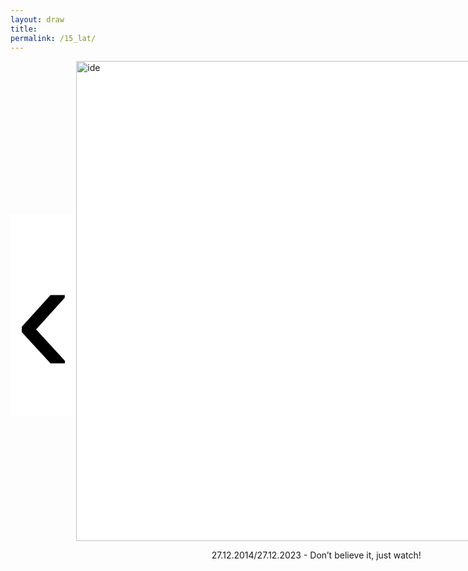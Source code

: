 ```yaml
---
layout: draw
title:
permalink: /15_lat/
---
```


<div style="text-align:left; display: flex; align-items: center;">
  <div style="flex: 0 0 10%;" class="vertical-center"><button onclick="prevImage();" style="border: 0px; background-color:white;"> 
    <span class="arrowhtml">&#8249;</span> </button> 
  </div>
  <div id="div-img" style="flex: 0 0 70%;">
    <img class="vertical-center" id="image" src="{{ site.baseurl }}/images/15_lat/just_watch.png" alt="ide" style="width: 80vw">
    <p style="text-align:center" id="year-sub"> 27.12.2014/27.12.2023 - Don’t believe it, just watch! </p>
  </div>
  <div id="div-txt" style="flex: 0 0 0%; align-items: center;">
    <p style="text-align:left; margin-left: 100px;" id="subtitle"> </p>
  </div>
  <div style="flex: 0 0 10%;" class="vertical-center"><button onclick="nextImage();" style="border: 0px; background-color:white;"> 
    <span class="arrowhtml">&#8250;</span> </button>
  </div>
</div>


<script>

var index      = 0;
var index_no   = 57;
let array      = [0, 8, 16, 25, 32, 41, 44, 52];
var image_list = [
                  "{{ site.baseurl }}/images/15_lat/just_watch.png",
                  "{{ site.baseurl }}/images/15_lat/2014/deskurow.jpg",
                  "{{ site.baseurl }}/images/15_lat/2014/wymyslilam.JPG",
                  "{{ site.baseurl }}/images/15_lat/2014/blue_jeans.png",
                  "{{ site.baseurl }}/images/15_lat/2014/rozpierdolilas.JPG",
                  "{{ site.baseurl }}/images/15_lat/2014/misty.JPG",
                  "{{ site.baseurl }}/images/15_lat/2014/wilczyslad.JPG",
                  "{{ site.baseurl }}/images/15_lat/2014/aleakoncert.jpg",

                  "{{ site.baseurl }}/images/15_lat/2015/znow.jpg",
                  "{{ site.baseurl }}/images/15_lat/2015/piano.jpg",
                  "{{ site.baseurl }}/images/15_lat/2015/onaczarna.png",
                  "{{ site.baseurl }}/images/15_lat/2015/jaskolka.JPG",
                  "{{ site.baseurl }}/images/15_lat/2015/calusy.jpg",
                  "{{ site.baseurl }}/images/15_lat/2015/remont.jpg",
                  "{{ site.baseurl }}/images/15_lat/2015/mnm-luzna.jpg",
                  "{{ site.baseurl }}/images/15_lat/2015/mimuw.png",
                  
                  "{{ site.baseurl }}/images/15_lat/2016/przepasc.png",
                  "{{ site.baseurl }}/images/15_lat/2016/bistro.png",
                  "{{ site.baseurl }}/images/15_lat/2016/czarna_hancza.JPG",
                  "{{ site.baseurl }}/images/15_lat/2016/iskra.png",
                  "{{ site.baseurl }}/images/15_lat/2016/srebrzy.png",
                  "{{ site.baseurl }}/images/15_lat/2016/falling.png",
                  "{{ site.baseurl }}/images/15_lat/2016/okosmoka.png",
                  "{{ site.baseurl }}/images/15_lat/2016/czolg.JPG",
                  "{{ site.baseurl }}/images/15_lat/2016/jungle.png",

                  "{{ site.baseurl }}/images/15_lat/2017/tancz.png",
                  "{{ site.baseurl }}/images/15_lat/2017/bojery.png",
                  "{{ site.baseurl }}/images/15_lat/2017/zegarmistrz.png",
                  "{{ site.baseurl }}/images/15_lat/2017/bernardynska.png",
                  "{{ site.baseurl }}/images/15_lat/2017/slub.png",
                  "{{ site.baseurl }}/images/15_lat/2017/portugalia.jpg",
                  "{{ site.baseurl }}/images/15_lat/2017/gotham.png",

                  "{{ site.baseurl }}/images/15_lat/2018/volvo.png",
                  "{{ site.baseurl }}/images/15_lat/2018/lapared.png",
                  "{{ site.baseurl }}/images/15_lat/2018/fuerta.png",
                  "{{ site.baseurl }}/images/15_lat/2018/prysznic.png",
                  "{{ site.baseurl }}/images/15_lat/2018/szpital.jpg",
                  "{{ site.baseurl }}/images/15_lat/2018/rebel.jpg",
                  "{{ site.baseurl }}/images/15_lat/2018/dom-wrobli.png",
                  "{{ site.baseurl }}/images/15_lat/2018/grancanaria.png",
                  "{{ site.baseurl }}/images/15_lat/2018/piorun.png",

                  "{{ site.baseurl }}/images/15_lat/2019/jeruszalaim.jpg",
                  "{{ site.baseurl }}/images/15_lat/2019/garda.jpg",
                  "{{ site.baseurl }}/images/15_lat/2019/lusterko.jpg",
                  "{{ site.baseurl }}/images/15_lat/2019/siniak.jpg",
                  "{{ site.baseurl }}/images/15_lat/2019/zmywcia.jpg",
                  "{{ site.baseurl }}/images/15_lat/2019/izrael.JPG",
                  "{{ site.baseurl }}/images/15_lat/2019/call.jpg",
                  "{{ site.baseurl }}/images/15_lat/2019/palma.jpg",

                  "{{ site.baseurl }}/images/15_lat/2021/30stka.JPG",
                  "{{ site.baseurl }}/images/15_lat/2021/brzuch.jpg",
                  "{{ site.baseurl }}/images/15_lat/2021/chleb.jpg",

                  "{{ site.baseurl }}/images/15_lat/2023/overthrown.jpg",
                  "{{ site.baseurl }}/images/15_lat/2023/overthrown.jpg",
                  "{{ site.baseurl }}/images/15_lat/2023/czarny_pocisk.jpg",
                  "{{ site.baseurl }}/images/15_lat/2023/oddech.jpg",
                  "{{ site.baseurl }}/images/15_lat/2023/justken.jpg",
                  ]

var text_list = [ "27.12.2014/27.12.2023 - Don’t believe it, just watch!",
                  
                  "Na szarość naszych nocy \n na naszą bezimienność \n na szarość i nijakość \n jutrzejszych naszych marzeń \n na twarzy przezroczystość \n na twarze bez wyrazu \n na nasze oddalenie \n na naszą nieobecność \n i rozmów obojętność \n listek iskierkę cieni \n jak kotwicę \n wbij w nasze serce \n\n Deskurów, maj 2014",
                  "Dzisiaj nagle wymyśliłem Ciebie \n Twoje imię zadźwięczało we mnie \n Choć tyle innych jest \n Znam tylko jego dźwięk \n\n Błota Karwieńskie, sierpień 2014",
                  "Blue jeans, white shirt \n Walked into the room \n you know you made my eyes burn \n It was like James Dean, for sure \n You so fresh to death and sick as ca-cancer \n You were sorta punk rock, I grew up on hip hop \n But you fit me better than my favorite sweater, and I know \n That love is mean, and love hurts \n But I still remember that day we met in December, oh baby \n\n Ursynów 2014", 
                  "Rozpierdoliłaś mi wakacje \n Na dworcu stoję sam \n\n Warszawa-Bieszczady, wrzesień 2014",
                  "Far Over the Misty Mountains Cold \n To Dungeons Deep and Caverns Old \n We must away ere break of day \n To find our long-forgotten gold \n\n The Pines were Roaring on The Heights \n The Winds were Moaning in the Night \n The Fire was Red, it Flaming Spread \n The Trees Like Torches Blazed with Light \n\n Bieszczady, wrzesień 2014",
                  "Za wilczym śladem podążę w zamieć \n I twoje serce wytropię uparte \n Przez gniew i smutek, stwardniałe w kamień \n Rozpalę usta     smagane wiatrem \n\n Bieszczady, wrzesień 2014",
                  "A śnieg biały błyska pod czarnymi kołami \n Tu czas odmierzamy pustymi flaszkami \n Dla ludzi umarłych już nie ma zbawienia \n Pod stalowym niebem nic się nie zmienia \n\n 2 koła, listopad 2014",
                  
                  "Znów wędrujemy ciepłym krajem, malachitową łąką morza - 2015",
                  "And the newspapers were fooling \n And the ash-trays have retired \n Cause the piano has been drinking \n The piano has been drinking \n The piano has been drinking, not me \n Not me, not me, not me, not me \n\n Londyn, luty 2015",
                  "Nie nasza rzecz nasza rzecz naszą robić rzecz \n\n Verfluchten polnischen, polnischen \n partisanen, banditen, banditen \n\n Halo halo! \n Tutaj Londyn! tutaj Londyn! \n Ona czarna, \n A on blondyn, a on blodyn \n\n Londyn, luty 2015",
                  "Jaskółka czarny sztylet, wydarty z piersi wiatru \n Nagła smutku kotwica, z niewidzialnego jachtu \n Katedra ją złowiła w sklepienia sieć wysoką \n Jak śmierć kamienna bryła \n Jak wyrok naw prostokąt \n Jaskółka błyskawica w kościele obumarłym \n Tnie jak czarne nożyce lęk, który ją ogarnia \n\n Londyn, luty 2015",
                  "Hey, brother, nice and steady \n Put down your drink, you ready \n It's hard when things get messy \n (They call it lonely digging) \n Your booty shaking, you know \n Your head has no right to say no \n Tonight it's ready, set, go \n Baby can you move it round the rhythm \n So we can get with'em \n To the ground and get us a rock and roll round \n Just a downtown body body coming with a super-hottie \n Let's go, yes, no, hell no \n\n Warszawa-Berlin Express, 26.05.2015",
                  "Must be the reason \n why I'm king of my castle \n Must be the reason \n why I'm freeing my trapped soul \n Must be the reason \n why I'm king of my castle \n Must be a reason \n why I'm making examples of you \n\n Neseberska, lipiec 2015",
                  "Czy to gawron był takim mistrzem w swoim rzemiośle, czy to samochód był tak doskonały, dość że wkrótce otworzywszy oczy zobaczyła pod sobą nie ciemność boru, lecz rozedrgane jezioro świateł Moskwy. \n\n Warszawa, sierpień 2015",
                  "Automaty liczą, liczą, liczą \n Liczą cały czas \n Automaty liczą na człowieka \n Automaty liczą, programują, odgarniają śnieg \n Liczną liczbą liczą obliczenia, \n Automaty, liczą, mylą się, a powinny nie \n Automaty automatyzują \n Automaty szybko niszczą się \n Ale znowu się reprodukują \n (...) \n Wielkie automaty liczą nas, segregują nas, \n Małych ludzi, co je obsługują, \n Wykonują rzędy długich liczb, \n Niewiadomych liczb, \n Oznaczają nas symbolem x \n\n MIMUW, wrzesień 2015",

                  "Możesz słuchać plusku wody, możesz zostać z nią do rana - 2016",
                  "Nie pasuję do tego miejsca \n Tutaj siedzi liga pierwsza \n I choć miłość najważniejsza \n Nie zbliża mnie do zwycięstwa \n\n Sopot, 26.05.2016",
                  "Reggae reggae reggae bieszczadzkie \n Reggae reggae reggae \n Słońcem pachnące ma jagód smak \n Reggae reggae reggae bieszczadzkie \n Reggae reggae reggae \n Jak potok rwące przed siebie gna \n\n Czarna Hańcza, lipiec 2016",
                  "Bądź, bądź, bądź dla mnie iskrą \n A kiedy z nieba spłynie jakaś szarość \n Rozpalę naszą rzeczywistość \n Bądź, bądź, bądź Panią świata \n A kiedy spojrzę znowu na Twoją twarz \n Przypomnę sobie smak lata \n\n Czarna Hańcza, lipiec 2016",
                  "Dziewczyny szare, płaskie jak filc \n Słuchają pustych słów \n Poprzez tysiące mroźnych mil \n Srebrzy im piersi nów \n A jak majowy dzwon na dnie \n Gdy zatopiony w drzwi \n Tak w piersiach serca tłuką się \n Serca koloru krwi \n\n Rodonit, sierpień 2016",
                  "Well I turn around to look at you \n You light a cigarette \n The guy you're with he's up and split \n The chair next to you's free \n And I hope that you don't fall in love with me \n\n Albania, sierpień 2016",
                  "Patrzę w oko smoka \n i wzruszam ramionami. \n Jest czerwiec. Wyraźnie. \n Tuż po południu była burza. \n Zmierzch zapada najpierw \n na idealnie kwadratowych skwerach. \n\n Albania, sierpień 2016",
                  "Wszyscy z drogi idę jak czołg \n To miasto będzie dziś zdobyte \n Poddajcie się! Poddajcie się! Dziewczyny też \n Kto nie jest ze mną na przeciwko jest \n Tu będzie bal, tu będzie bal, czy chcesz czy nie \n\n Tirana, sierpień 2016",
                  "Welcome to the jungle \n We’ve got fun and games \n We’ve got everything you want \n Hon we know the names! \n\n Czarnogóra, sierpień 2016",
                  
                  "To nie karnawał, ale tańczyć chcę i będę tańczył z nią co dzień - 2017",
                  "I’m on a boat! \n I’m on a boat! \n Everybody look at me \n cause I’m sailing on a boat! \n\n Giżycko, styczeń 2017",
                  "A kiedy przyjdzie także po mnie \n Zegarmistrz światła purpurowy \n By mi zabełtać błękit w głowie \n To będę jasny i gotowy \n\n Lwów, maj 2017",
                  "Z jakiegoś okna leci fu-gee-la-la \n widać że płynie ostatni letni balet \n zniknięty wieczór zniknięte słowa \n zniknięty facet \n\n Idę przez osiedle jak przez tren \n Ostatni Dzień Sierpnia roztapia się \n W windzie pachnie mokrym psem \n patrzę w lustro w którym nie odbijam się \n jest mnie za mało na lustra \n\n Czerniaków, Bernardyńska Woda, czerwiec 2017",
                  "Kiedy przypłynie perłowa łódź \n Jak o tym śpiewa serce \n Ja Cię zawołam na cały głos \n Nie nie opuszczaj mnie już więcej \n\n Służew, 17.09.2017",
                  "Zaopiekuj się mną \n Nawet, gdy powodów brak! \n Zaopiekuj się mną, \n Mocno tak! \n\n I prawie kochasz mnie \n I jesteś obok! \n Już nienawidzę Cię, \n Tak kolorową! \n\n Portugalia, lipiec 2017",
                  "Ja opuszczam Gotham z Kobietą Kotem! \n\n mój pojazd rdzewieje na parkingu \n mój kostium mam w walizce, nie użyję go nigdy \n\n tak bardzo chciałem żeby przetrwało \n a teraz już mi się nie chce \n i niech to miasto sczeźnie \n'n Warszawa, sierpień 2017",
                  
                  "Ohhh, I can't quit you, baby, So I'm gonna put you down for awhile! - 2018",
                  "Omen piekieł kierował \n Twoim statkiem na ten brzeg \n Ojciec mówił mi córko \n Upij w sztok, a poznasz go \n Słowo rzekł się \n Będziesz dzieci mieć \n Czy pamiętasz z kim i gdzie? \n\n La Pared, styczeń 2018",
                  "Tell your heart that I'm the one \n Tell your heart it's me \n I want you \n Rockin' back inside my heart \n I want you \n Rockin' back inside my heart \n Rockin' back inside my heart \n Shadow in my house \n The man he has brown eyes \n She'll never go to Hollywood \n Love moves me \n'n Fuerta, styczeń 2018",
                  "Wybacz proszę, \n Gdy się tak uśmiecham \n Wybacz proszę \n Lecz nie na to czekam \n\n Wszystko czego dzis chce, \n Pamietaj o tym \n Polecieć chcę \n Tam i z powrotem \n Z ramion twych wprost \n Do nieba, do nieba \n\n Nowy York, kwiecień 2018",
                  "\n\n Szpital Św. Zofii, czerwiec 2018",
                  "You told me once I have a rebel heart \n I don't know if that's true \n But I believe you saw something in me that lives inside you too \n Now all I hear is the wind \n There's a storm coming through \n Did I misplace or forsake my love \n Now that I gave it to you? \n\n Stróża, sierpien 2018",
                  "Nic nie mam \n Zdmuchnęła mnie ta jesień całkiem \n Nawet nie wiem \n Jak tam sprawy za lasem \n Rano wstaję, poemat chwalę \n Biorę się za słowo jak za chleb \n\n Rzeczywiście tak jak księżyc \n Ludzie znają mnie tylko z jednej \n Jesiennej strony \n\n Dziekanów Polski, wrzesień 2018",
                  "Oto święty szczyt \n Jestem tutaj z nim \n Patrzę stąd na Babiloon \n Patrzę stąd na Babiloon \n Hej panie zły, jak się pan ma? \nJak tam pana gra? \n Nie nie nie nie nie nie nie nie tak \n\n Gran Canaria, grudzień 2018",
                  "Ta, nowa rana, ten sam szpital \n Doktor, nic nie pytaj, tylko zszyj tu i zszyj tam \n Ty, chwilka, pęka stów kilka \n Jesteś w moich winklach, to mój squat, park  i drink bar \n Miasto żyje we mnie, we mnie zdycha \n Grzechem stracić jest spryt, nie te brednie, że pycha \n\n Las Palmas, grudzień 2018",

                  "Oh Jerusalem - 2019",
                  "\n\n Jezioro Garda, maj 2019",
                  "\n\n Włochy, maj 2019",
                  "\n\n Warszawa, czerwiec 2019",
                  "\n\n Warszawa, lipiec 2019",
                  "\n\n Jezioro Genezaret, wrzesień 2019",
                  "For now I need your hidden love \n I'm cold as a new razor blade \n You left when I told you I was curious \m I never said that I was brave \n Oh so long, Marianne, it's time that we began \n to laugh and cry and cry and laugh about it all again \n\n Warszawa / Las Palmas, listopad 2019",
                  "\n\n Legionowo, listopad 2019",

                  "2021",
                  "\n\n Deski, czerwiec 2021",
                  "Z wielu pieców się jadło chleb \n Bo od lat przyglądam się światu \n Nieraz rano zabolał łeb \n I mówili zmiana klimatu \n Czasem trafił się wielki raut \n Albo feta proletariatu \n Czasem podróż w najlepszym z aut \n Częściej szare drogi powiatu \n\n Cafe Atlantis, pażdziernik 2021",

                  "2023",
                  "Your faith was strong but you needed proof \n You saw her bathing on the roof \n Her beauty in the moonlight overthrew you \n She tied you to a kitchen chair \n She broke your throne, and she cut your hair \n And from your lips she drew the Hallelujah \n\n Sycylia, wrzesień 2023",
                  "Mówią na niego Czarny Pocisk \n On samochodem mknie \n W czyste białe światło \n Nucąc rzewną pieśń \n Nie wołaj nie zaklinaj \n Nie usłyszy nic \n Tu nie miał nigdy domu i każdy z niego drwi \n\n Sycylia, wrzesień 2023",
                  "Jeszcze mi głupio \n Jeszcze wstyd \n Nie jestem gotowa \n Nie przyjdą te słowa \n Znasz mnie \n Chyba gdzieś głębiej muszę zejść \n Cała się trzęsę jest mi źle \n Bałagan mam w głowie \n Nie myślę rozsądnie \n\n Warszawa, lipiec 2023",
                  "I'm just Ken (and I'm enough) \n And I'm great at doing stuff \n So, hey, check me out, yeah, I'm just Ken \n My name's Ken (and so am I) \n Put that manly hand in mine \n So, hey, world, check me out, yeah, I'm just Ken \n\n Mazury, lipiec 2023",
                  ]

function formatTextWithLineBreaks(text) {
    return text.replace(/\n/g, "<br>");
}

function prevImage()
{
  var divimg  = document.getElementById("div-img");
  var divtxt  = document.getElementById("div-txt");
  var img     = document.getElementById("image");
  var txt     = document.getElementById("subtitle");
  var yeartxt = document.getElementById("year-sub");

  index = (index - 1) % index_no;
  
  if array.includes(index) {
    divimg.style.flex = "0 0 70%";
    divtxt.style.flex = "0 0 0%";
    img.src           = image_list[index];
    txt.innerHTML     = "";
    yeartxt.innerHTML = text_list[index];
  }
  else {
    divimg.style.flex = "0 0 50%";
    divtxt.style.flex = "0 0 30%";
    img.src           = image_list[index];
    txt.innerHTML     = formatTextWithLineBreaks(text_list[index]);
    yeartxt.innerHTML = "";
  }
  return false;
}

function nextImage()
{
  var divimg  = document.getElementById("div-img");
  var divtxt  = document.getElementById("div-txt");
  var img     = document.getElementById("image");
  var txt     = document.getElementById("subtitle");
  var yeartxt = document.getElementById("year-sub");
  
  index = (index + 1) % index_no;

  if array.includes(index) {
    divimg.style.flex = "0 0 70%";
    divtxt.style.flex = "0 0 0%";
    img.src           = image_list[index];
    txt.innerHTML     = "";
    yeartxt.innerHTML = text_list[index];
  }
  else {
    divimg.style.flex = "0 0 50%";
    divtxt.style.flex = "0 0 30%";
    img.src           = image_list[index];
    txt.innerHTML     = formatTextWithLineBreaks(text_list[index]);
    yeartxt.innerHTML = "";
  }
  return false;
}

</script>


<style>

.arrowhtml {
  color: black;
  font-size: 7vh;
}

.vertical-center {
  margin: auto;
  display: flex;
  align-items: center;
  justify-content: center;
  border-width: 0px;
  background-color: white;
}

.arrowhtml:hover {
    color: red;
    font-size: 7vh;
  }

</style>
